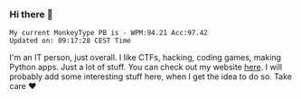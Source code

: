 ### Hi there 👋
<!-- PB START -->
```
My current MonkeyType PB is - WPM:94.21 Acc:97.42
Updated on: 09:17:28 CEST Time
```
<!-- PB END -->
I'm an IT person, just overall. I like CTFs, hacking, coding games, making Python apps. Just a lot of stuff.
You can check out my website [here](https://skill3472.github.io/).
I will probably add some interesting stuff here, when I get the idea to do so. Take care ❤️

